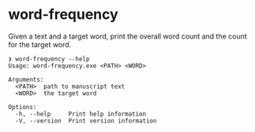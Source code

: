 # word-frequency

Given a text and a target word, print the overall word count and the count for the target word.

```shell
❯ word-frequency --help
Usage: word-frequency.exe <PATH> <WORD>

Arguments:
  <PATH>  path to manuscript text
  <WORD>  the target word

Options:
  -h, --help     Print help information
  -V, --version  Print version information
```
